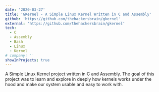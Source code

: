 ```yaml
---
date: '2020-03-27'
title: 'GKernel - A Simple Linux Kernel Written in C and Assembly'
github: 'https://github.com/thehackersbrain/gkernel'
external: 'https://github.com/thehackersbrain/gkernel'
tech:
  - C
  - Assembly
  - Bash
  - Linux
  - Kernel
# company: ''
showInProjects: true
---
```


A Simple Linux Kernel project written in C and Assembly. The goal of this project was to learn and explore in deeply how kernels works under the hood and make our system usable and easy to work with.
